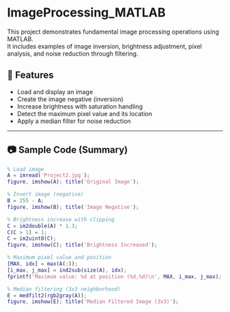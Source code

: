 # ImageProcessing_MATLAB

This project demonstrates fundamental image processing operations using MATLAB.  
It includes examples of image inversion, brightness adjustment, pixel analysis, and noise reduction through filtering.

## 🔧 Features

- Load and display an image
- Create the image negative (inversion)
- Increase brightness with saturation handling
- Detect the maximum pixel value and its location
- Apply a median filter for noise reduction

---

## 📷 Sample Code (Summary)

```matlab
% Load image
A = imread('Project2.jpg');
figure, imshow(A); title('Original Image');

% Invert image (negative)
B = 255 - A;
figure, imshow(B); title('Image Negative');

% Brightness increase with clipping
C = im2double(A) * 1.3;
C(C > 1) = 1;
C = im2uint8(C);
figure, imshow(C); title('Brightness Increased');

% Maximum pixel value and position
[MAX, idx] = max(A(:));
[i_max, j_max] = ind2sub(size(A), idx);
fprintf('Maximum value: %d at position (%d,%d)\n', MAX, i_max, j_max);

% Median filtering (3x3 neighborhood)
E = medfilt2(rgb2gray(A));
figure, imshow(E); title('Median Filtered Image (3x3)');
